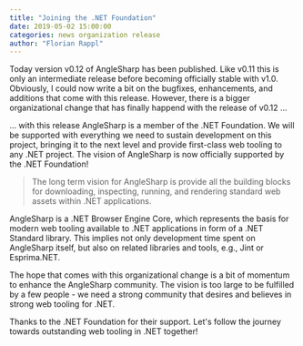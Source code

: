 ```yaml
---
title: "Joining the .NET Foundation"
date: 2019-05-02 15:00:00
categories: news organization release
author: "Florian Rappl"
---
```

Today version v0.12 of AngleSharp has been published. Like v0.11 this is only an intermediate release before becoming officially stable with v1.0. Obviously, I could now write a bit on the bugfixes, enhancements, and additions that come with this release. However, there is a bigger organizational change that has finally happend with the release of v0.12 ...

... with this release AngleSharp is a member of the .NET Foundation. We will be supported with everything we need to sustain development on this project, bringing it to the next level and provide first-class web tooling to any .NET project. The vision of AngleSharp is now officially supported by the .NET Foundation!

> The long term vision for AngleSharp is provide all the building blocks for downloading, inspecting, running, and rendering standard web assets within .NET applications.

AngleSharp is a .NET Browser Engine Core, which represents the basis for modern web tooling available to .NET applications in form of a .NET Standard library. This implies not only development time spent on AngleSharp itself, but also on related libraries and tools, e.g., Jint or Esprima.NET.

The hope that comes with this organizational change is a bit of momentum to enhance the AngleSharp community. The vision is too large to be fulfilled by a few people - we need a strong community that desires and believes in strong web tooling for .NET.

Thanks to the .NET Foundation for their support. Let's follow the journey towards outstanding web tooling in .NET together!
